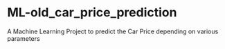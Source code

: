 # ML-old_car_price_prediction
A Machine Learning Project to predict the Car Price depending on various parameters
